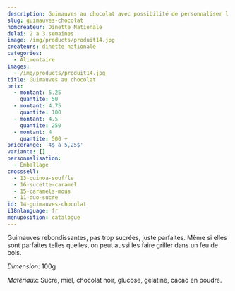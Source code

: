 ```yaml
---
description: Guimauves au chocolat avec possibilité de personnaliser l'emballage
slug: guimauves-chocolat
nomcreateur: Dinette Nationale
delai: 2 à 3 semaines
image: /img/products/produit14.jpg
createurs: dinette-nationale
categories:
  - Alimentaire
images:
  - /img/products/produit14.jpg
title: Guimauves au chocolat
prix:
  - montant: 5.25
    quantite: 50
  - montant: 4.75
    quantite: 100
  - montant: 4.5
    quantite: 250
  - montant: 4
    quantite: 500 +
pricerange: '4$ à 5,25$'
variante: []
personnalisation:
  - Emballage
crosssell:
  - 13-quinoa-souffle
  - 16-sucette-caramel
  - 15-caramels-mous
  - 11-duo-sucre
id: 14-guimauves-chocolat
i18nlanguage: fr
menuposition: catalogue
---
```

Guimauves rebondissantes, pas trop sucrées, juste parfaites. Même si elles sont parfaites telles quelles, on peut aussi les faire griller dans un feu de bois.

_Dimension_: 100g

_Matériaux_: Sucre, miel, chocolat noir, glucose, gélatine, cacao en poudre.


